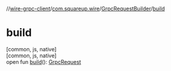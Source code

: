 //[wire-grpc-client](../../../index.md)/[com.squareup.wire](../index.md)/[GrpcRequestBuilder](index.md)/[build](build.md)

# build

[common, js, native]\
[common, js, native]\
open fun [build](build.md)(): [GrpcRequest](../-grpc-request/index.md)
